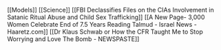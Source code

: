[[Models]]
[[Science]]
[[FBI Declassifies Files on the CIAs Involvement in Satanic Ritual Abuse and Child Sex Trafficking]] 
[[A New Page- 3,000 Women Celebrate End of 7.5 Years Reading Talmud - Israel News - Haaretz.com]]
[[Dr Klaus Schwab or How the CFR Taught Me to Stop Worrying and Love The Bomb - NEWSPASTE]]
